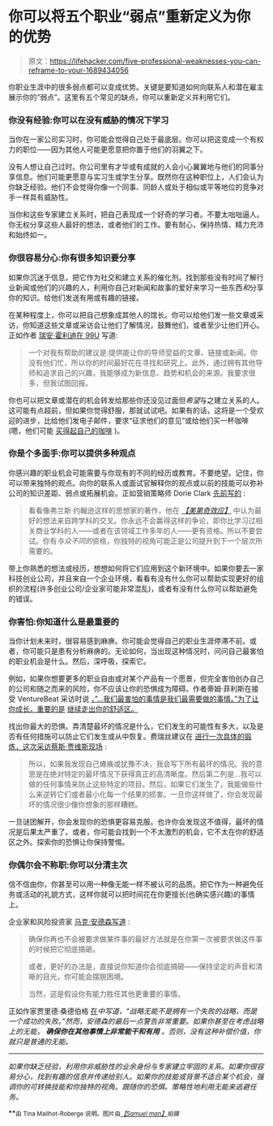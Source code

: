 # 你可以将五个职业“弱点”重新定义为你的优势

> 原文：<https://lifehacker.com/five-professional-weaknesses-you-can-reframe-to-your-1689434056>

你职业生涯中的很多弱点都可以变成优势。关键是要知道如何向联系人和潜在雇主展示你的“弱点”。这里有五个常见的缺点，你可以重新定义并利用它们。



### 你没有经验:你可以在没有威胁的情况下学习

当你在一家公司实习时，你可能会觉得自己处于最底层。你可以把这变成一个有权力的职位——因为其他人可能更愿意把你置于他们的羽翼之下。

没有人想让自己过时。你公司里有才华或有成就的人会小心翼翼地与他们的同事分享信息。他们可能更愿意与实习生或学生分享。既然你在这种职位上，人们会认为你缺乏经验。他们不会觉得你像一个同事、同龄人或处于相似或平等地位的竞争对手一样具有威胁性。

当你和这些专家建立关系时，把自己表现成一个好奇的学习者。不要太咄咄逼人。你无权分享这些人最好的想法，或者他们的工作。要有耐心，保持热情、精力充沛和始终如一。

### 你很容易分心:你有很多知识要分享

如果你沉迷于信息，把它作为社交和建立关系的催化剂。找到那些没有时间了解行业新闻或他们的兴趣的人，利用你自己对新闻和故事的爱好来学习一些东西*和*分享你的知识。给他们发送有用或有趣的链接。

在某种程度上，你可以把自己想象成其他人的馆长。你可以给他们发一些文章或采访，你知道这些文章或采访会让他们了解情况，鼓舞他们，或者至少让他们开心。正如作者 [瑞安·霍利迪在 99U](http://99u.com/articles/36393/how-to-find-a-mentor) 写道:

> 一个对我有帮助的建议是:提供能让你的导师受益的文章、链接或新闻。你没有他们忙，所以你的时间最好花在寻找和研究上。此外，通过拥有其他导师和追求自己的兴趣，我能够成为新信息、趋势和机会的来源。我要求很多，但我试图回报。

你也可以把文章或潜在的机会转发给那些你还没见过面但*希望*与之建立关系的人。这可能有点超前，但如果你觉得舒服，那就试试吧。如果有的话，这将是一个受欢迎的进步，比给他们发电子邮件，要求“征求他们的意见”或给他们买一杯咖啡(嗯，他们可能 [买得起自己的咖啡](https://lifehacker.com/beyond-event-hopping-how-to-step-up-your-professional-1657396328) )。

### 你是个多面手:你可以提供多种观点

你感兴趣的职业机会可能需要与你现有的不同的经历或教育。不要绝望。记住，你可以带来独特的观点。向你的联系人或面试官解释你的观点或以前的技能可以弥补公司的知识差距、弱点或拓展机会。正如营销策略师 Dorie Clark [先前写的](https://lifehacker.com/how-to-brand-a-useless-college-degree-496564877) :

> 看看像弗兰斯·约翰逊这样的思想家的著作，他在 [*【美第奇效应】*](http://www.amazon.com/Medici-Effect-Elephants-Epidemics-Innovation/dp/1422102823?asc_campaign=InlineText&asc_refurl=https://lifehacker.com/five-professional-weaknesses-you-can-reframe-to-your-1689434056&asc_source=&tag=kinjalifehackerlink-20) 中认为最好的想法来自跨学科的交叉。你永远不会赢得这样的争论，即你比学习过相关商业学科的人——或者在该领域工作多年的人——更有资格。所以不要尝试。你有*与众不同的*资格，你独特的视角可能正是公司提升到下一个层次所需要的。

带上你熟悉的想法或经历，想想如何将它们应用到这个新环境中。如果你要去一家科技创业公司，并且来自一个企业环境，看看有没有什么你可以帮助实现更好的组织的流程(许多创业公司/企业家可能非常混乱)，或者有没有什么你可以帮助避免的错误。

### 你害怕:你知道什么是最重要的

当你计划未来时，很容易感到麻痹。你可能会觉得自己的职业生涯停滞不前。或者，你可能只是患有分析麻痹的。无论如何，当出现这种情况时，问问自己最害怕的职业机会是什么。然后，深呼吸，探索它。

例如，如果你想要更多的职业自由或对某个产品有一个愿景，但完全害怕创办自己的公司和随之而来的风险，你不应该让你的恐惧成为障碍。作者蒂姆·菲利斯在接受 VentureBeat 采访时说 [，”...我们最害怕的事情是我们最需要做的事情。”为了让你成长，重要的是](http://venturebeat.com/2013/11/26/tim-ferriss-on-fear-fighting-and-failure-and-his-new-tv-show-the-tim-ferriss-experiment/) [继续走出你的舒适区。](https://lifehacker.com/the-science-of-breaking-out-of-your-comfort-zone-and-w-656426705)

找出你最大的恐惧。弄清楚最坏的情况是什么，它们发生的可能性有多大，以及是否有任何措施可以防止它们发生或从中恢复。费瑞丝建议在 [进行一次具体的锻炼，这次采访蔡斯·贾维斯现场](http://blog.chasejarvis.com/blog/2014/06/master-your-fear-find-your-voice-with-my-homie-tim-ferriss/) :

> 所以，如果我发现自己瘫痪或犹豫不决，我会写下所有最坏的情况。我的意思是在绝对特定的最坏情况下获得真正的高清晰度。然后第二列是…我可以做的任何事情来防止这些特定的项目。然后，如果它们发生了，我能做些什么来逆转它们或者最小化每一个结果的损害。一旦你这样做了，你会发现最坏的情况很少像你想象的那样糟糕。

一旦谜团解开，你会发现你的恐惧更容易克服。也许你会发现这不值得，最坏的情况是后果太严重了。或者，你可能会找到一个不太激烈的机会，它不太在你的舒适区之外。探索你的恐惧让你保持警惕。

### 你偶尔会不称职:你可以分清主次

信不信由你，你甚至可以用一种像无能一样不被认可的品质。把它作为一种避免任务或活动的礼貌方式，这样你就可以把时间花在你更擅长(也确实感兴趣)的事情上。

企业家和风险投资家 [马克·安德森写道](http://pmarchive.com/guide_to_personal_productivity.html) :

> 确保你再也不会被要求做某件事的最好方法就是在你第一次被要求做这件事的时候把它彻底搞砸。
> 
> 或者，更好的办法是，直接说你知道你会彻底搞砸——保持坚定的声音和清晰的目光，你可能会摆脱困境。
> 
> 当然，这是假设你有能力胜任其他更重要的事情。

正如作家贾里德·桑德伯格 [在](http://www.wsj.com/articles/SB117675628452071687)*中写道，“战略无能不是拥有一个失败的战略，而是一个成功的失败。”然而，安德森的最后一点警告非常重要。如果你甚至在考虑战略上的无能， ***确保你在其他事情上非常能干和有用*** 。否则，没有这种补偿价值，你就只是普通的无能。*

* * *

*如果你缺乏经验，利用你非威胁性的业余身份与专家建立牢固的关系。如果你很容易分心，找到有趣的信息并传递给别人。如果你的技能或背景不适合某个机会，强调你的可转换技能和你独特的视角。跟随你的恐惧。策略性地利用无能来逃避任务。*

**<small>由 Tina Mailhot-Roberge 说明。图片由</small>*[*<small>【Samuel man】</small>*](https://www.flickr.com/photos/21218849@N03/5015639185)<small>拍摄</small>*

*<small></small>*